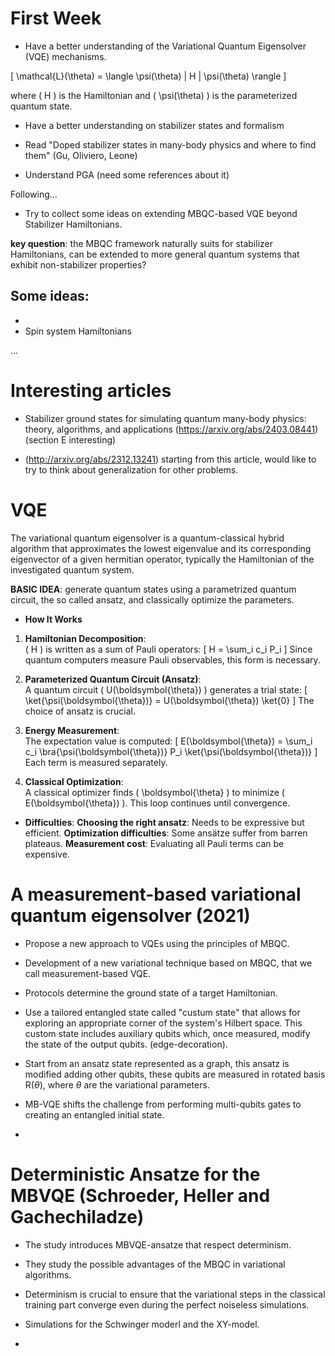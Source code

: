 # First Week  

- Have a better understanding of the Variational Quantum Eigensolver (VQE) mechanisms.

\[
\mathcal{L}(\theta) = \langle \psi(\theta) | H | \psi(\theta) \rangle
\]

where \( H \) is the Hamiltonian and \( \psi(\theta) \) is the parameterized quantum state.

- Have a better understanding on stabilizer states and formalism 

- Read "Doped stabilizer states in many-body physics and where to find them"
  (Gu, Oliviero, Leone)

- Understand PGA (need some references about it)

Following...

- Try to collect some ideas on extending MBQC-based VQE beyond Stabilizer Hamiltonians.

**key question**: the MBQC framework naturally suits for stabilizer Hamiltonians, can be extended to more general quantum systems that exhibit non-stabilizer properties?

Some ideas:
-
-
- Spin system Hamiltonians 

...

# Interesting articles 

*    Stabilizer ground states for simulating quantum many-body physics: theory,
 algorithms, and applications
  (https://arxiv.org/abs/2403.08441)
(section E interesting)

 * (http://arxiv.org/abs/2312.13241) starting from this article, would like to try to think about generalization for other problems.


# VQE 

The variational quantum eigensolver is a quantum-classical hybrid algorithm that approximates the lowest eigenvalue and its corresponding eigenvector of a given hermitian operator, typically the Hamiltonian of the investigated quantum system. 

**BASIC IDEA**: generate quantum states using a parametrized quantum circuit, the so called ansatz, and classically optimize the parameters. 

- **How It Works**
1. **Hamiltonian Decomposition**:  
   \( H \) is written as a sum of Pauli operators:
   \[
   H = \sum_i c_i P_i
   \]
   Since quantum computers measure Pauli observables, this form is necessary.

2. **Parameterized Quantum Circuit (Ansatz)**:  
   A quantum circuit \( U(\boldsymbol{\theta}) \) generates a trial state:
   \[
   \ket{\psi(\boldsymbol{\theta})} = U(\boldsymbol{\theta}) \ket{0}
   \]
   The choice of ansatz is crucial.

3. **Energy Measurement**:  
   The expectation value is computed:
   \[
   E(\boldsymbol{\theta}) = \sum_i c_i \bra{\psi(\boldsymbol{\theta})} P_i \ket{\psi(\boldsymbol{\theta})}
   \]
   Each term is measured separately.

4. **Classical Optimization**:  
   A classical optimizer finds \( \boldsymbol{\theta} \) to minimize \( E(\boldsymbol{\theta}) \). This loop continues until convergence.


- **Difficulties**:
 **Choosing the right ansatz**: Needs to be expressive but efficient.
 **Optimization difficulties**: Some ansätze suffer from barren plateaus.
 **Measurement cost**: Evaluating all Pauli terms can be expensive.

# A measurement-based variational quantum eigensolver (2021)

- Propose a new approach to VQEs using the principles of MBQC. 

- Development of a new variational technique based on MBQC, that we call measurement-based VQE.
- Protocols determine the ground state of a target Hamiltonian. 

- Use a tailored entangled state called "custum state" that allows for exploring an appropriate corner of the system's Hilbert space. This custom state includes auxiliary qubits which, once measured, modify the state of the output qubits. (edge-decoration). 
- Start from an ansatz state represented as a graph, this ansatz is modified adding other qubits, these qubits are measured in rotated basis R($\theta$), where $\theta$ are the variational parameters.

- MB-VQE shifts the challenge from performing multi-qubits gates to  creating an entangled initial state. 

- 
# Deterministic Ansatze for the MBVQE (Schroeder, Heller and Gachechiladze)
- The study introduces MBVQE-ansatze that respect determinism.

- They study the possible advantages of the MBQC in variational algorithms.

- Determinism is crucial to ensure that the variational steps in the classical training part converge even during the perfect noiseless simulations. 

- Simulations for the Schwinger moderl and the XY-model. 

- 